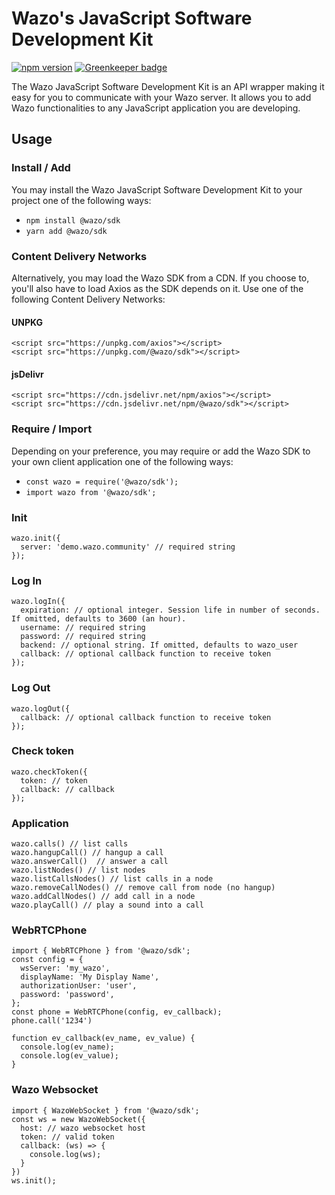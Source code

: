 # Wazo's JavaScript Software Development Kit

[![npm version](https://badge.fury.io/js/%40wazo%2Fsdk.svg)](https://badge.fury.io/js/%40wazo%2Fsdk)
[![Greenkeeper badge](https://badges.greenkeeper.io/wazo-pbx/wazo-js-sdk.svg)](https://greenkeeper.io/)

The Wazo JavaScript Software Development Kit is an API wrapper making it easy for you to communicate with your Wazo server. It allows you to add Wazo functionalities to any JavaScript application you are developing.

## Usage

### Install / Add
You may install the Wazo JavaScript Software Development Kit to your project one of the following ways:
* `npm install @wazo/sdk`
* `yarn add @wazo/sdk`

### Content Delivery Networks
Alternatively, you may load the Wazo SDK from a CDN. If you choose to, you'll also have to load Axios as the SDK depends on it. Use one of the following Content Delivery Networks:

#### UNPKG
```
<script src="https://unpkg.com/axios"></script>
<script src="https://unpkg.com/@wazo/sdk"></script>
```

#### jsDelivr
```
<script src="https://cdn.jsdelivr.net/npm/axios"></script>
<script src="https://cdn.jsdelivr.net/npm/@wazo/sdk"></script>
```

### Require / Import
Depending on your preference, you may require or add the Wazo SDK to your own client application one of the following ways:
* `const wazo = require('@wazo/sdk');`
* `import wazo from '@wazo/sdk';`

### Init
```
wazo.init({
  server: 'demo.wazo.community' // required string
});
```

### Log In
```
wazo.logIn({
  expiration: // optional integer. Session life in number of seconds. If omitted, defaults to 3600 (an hour).
  username: // required string
  password: // required string
  backend: // optional string. If omitted, defaults to wazo_user
  callback: // optional callback function to receive token
});
```

### Log Out
```
wazo.logOut({
  callback: // optional callback function to receive token
});
```

### Check token
```
wazo.checkToken({
  token: // token
  callback: // callback
});
```

### Application
```
wazo.calls() // list calls
wazo.hangupCall() // hangup a call
wazo.answerCall()  // answer a call
wazo.listNodes() // list nodes
wazo.listCallsNodes() // list calls in a node
wazo.removeCallNodes() // remove call from node (no hangup)
wazo.addCallNodes() // add call in a node
wazo.playCall() // play a sound into a call
```

### WebRTCPhone
```
import { WebRTCPhone } from '@wazo/sdk';
const config = {
  wsServer: 'my_wazo',
  displayName: 'My Display Name',
  authorizationUser: 'user',
  password: 'password',
};
const phone = WebRTCPhone(config, ev_callback);
phone.call('1234')

function ev_callback(ev_name, ev_value) {
  console.log(ev_name);
  console.log(ev_value);
}
```

### Wazo Websocket
```
import { WazoWebSocket } from '@wazo/sdk';
const ws = new WazoWebSocket({
  host: // wazo websocket host
  token: // valid token
  callback: (ws) => {
    console.log(ws);
  }
})
ws.init();
```
